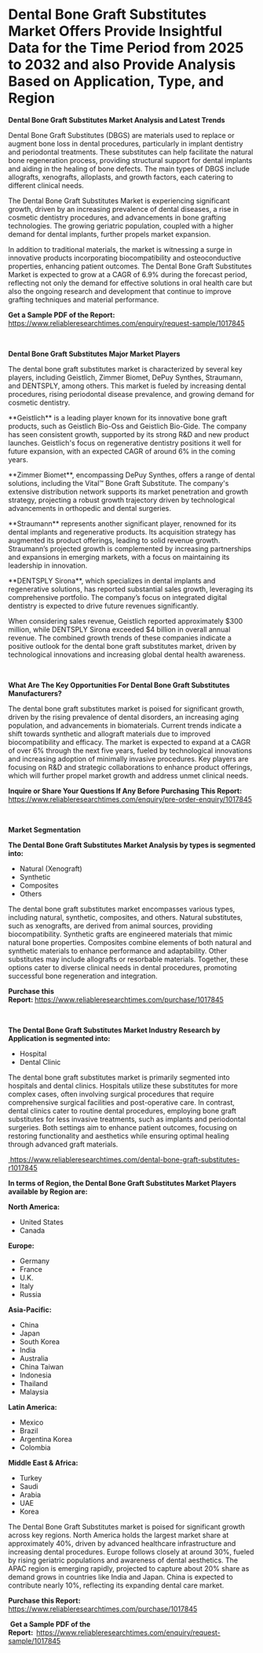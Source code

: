 <p><h1>Dental Bone Graft Substitutes Market Offers Provide Insightful Data for the Time Period from 2025 to 2032 and also Provide Analysis Based on Application, Type, and Region</h1></p><p><strong>Dental Bone Graft Substitutes Market Analysis and Latest Trends</strong></p>
<p><p>Dental Bone Graft Substitutes (DBGS) are materials used to replace or augment bone loss in dental procedures, particularly in implant dentistry and periodontal treatments. These substitutes can help facilitate the natural bone regeneration process, providing structural support for dental implants and aiding in the healing of bone defects. The main types of DBGS include allografts, xenografts, alloplasts, and growth factors, each catering to different clinical needs.</p><p>The Dental Bone Graft Substitutes Market is experiencing significant growth, driven by an increasing prevalence of dental diseases, a rise in cosmetic dentistry procedures, and advancements in bone grafting technologies. The growing geriatric population, coupled with a higher demand for dental implants, further propels market expansion. </p><p>In addition to traditional materials, the market is witnessing a surge in innovative products incorporating biocompatibility and osteoconductive properties, enhancing patient outcomes. The Dental Bone Graft Substitutes Market is expected to grow at a CAGR of 6.9% during the forecast period, reflecting not only the demand for effective solutions in oral health care but also the ongoing research and development that continue to improve grafting techniques and material performance.</p></p>
<p><strong>Get a Sample PDF of the Report:&nbsp;</strong> <a href="https://www.reliableresearchtimes.com/enquiry/request-sample/1017845?utm_campaign=3253&utm_medium=2&utm_source=Github&utm_content=ia&utm_term=13042025&utm_id=dental-bone-graft-substitutes">https://www.reliableresearchtimes.com/enquiry/request-sample/1017845</a></p>
<p>&nbsp;</p>
<p><strong>Dental Bone Graft Substitutes Major Market Players</strong></p>
<p><p>The dental bone graft substitutes market is characterized by several key players, including Geistlich, Zimmer Biomet, DePuy Synthes, Straumann, and DENTSPLY, among others. This market is fueled by increasing dental procedures, rising periodontal disease prevalence, and growing demand for cosmetic dentistry.</p><p>**Geistlich** is a leading player known for its innovative bone graft products, such as Geistlich Bio-Oss and Geistlich Bio-Gide. The company has seen consistent growth, supported by its strong R&D and new product launches. Geistlich's focus on regenerative dentistry positions it well for future expansion, with an expected CAGR of around 6% in the coming years.</p><p>**Zimmer Biomet**, encompassing DePuy Synthes, offers a range of dental solutions, including the Vital™ Bone Graft Substitute. The company's extensive distribution network supports its market penetration and growth strategy, projecting a robust growth trajectory driven by technological advancements in orthopedic and dental surgeries.</p><p>**Straumann** represents another significant player, renowned for its dental implants and regenerative products. Its acquisition strategy has augmented its product offerings, leading to solid revenue growth. Straumann’s projected growth is complemented by increasing partnerships and expansions in emerging markets, with a focus on maintaining its leadership in innovation.</p><p>**DENTSPLY Sirona**, which specializes in dental implants and regenerative solutions, has reported substantial sales growth, leveraging its comprehensive portfolio. The company’s focus on integrated digital dentistry is expected to drive future revenues significantly.</p><p>When considering sales revenue, Geistlich reported approximately $300 million, while DENTSPLY Sirona exceeded $4 billion in overall annual revenue. The combined growth trends of these companies indicate a positive outlook for the dental bone graft substitutes market, driven by technological innovations and increasing global dental health awareness.</p></p>
<p>&nbsp;</p>
<p><strong>What Are The Key Opportunities For Dental Bone Graft Substitutes Manufacturers?</strong></p>
<p><p>The dental bone graft substitutes market is poised for significant growth, driven by the rising prevalence of dental disorders, an increasing aging population, and advancements in biomaterials. Current trends indicate a shift towards synthetic and allograft materials due to improved biocompatibility and efficacy. The market is expected to expand at a CAGR of over 6% through the next five years, fueled by technological innovations and increasing adoption of minimally invasive procedures. Key players are focusing on R&D and strategic collaborations to enhance product offerings, which will further propel market growth and address unmet clinical needs.</p></p>
<p><strong>Inquire or Share Your Questions If Any Before Purchasing This Report:</strong> <a href="https://www.reliableresearchtimes.com/enquiry/pre-order-enquiry/1017845?utm_campaign=3253&utm_medium=2&utm_source=Github&utm_content=ia&utm_term=13042025&utm_id=dental-bone-graft-substitutes">https://www.reliableresearchtimes.com/enquiry/pre-order-enquiry/1017845</a></p>
<p>&nbsp;</p>
<p><strong>Market Segmentation</strong></p>
<p><strong>The Dental Bone Graft Substitutes Market Analysis by types is segmented into:</strong></p>
<p><ul><li>Natural (Xenograft)</li><li>Synthetic</li><li>Composites</li><li>Others</li></ul></p>
<p><p>The dental bone graft substitutes market encompasses various types, including natural, synthetic, composites, and others. Natural substitutes, such as xenografts, are derived from animal sources, providing biocompatibility. Synthetic grafts are engineered materials that mimic natural bone properties. Composites combine elements of both natural and synthetic materials to enhance performance and adaptability. Other substitutes may include allografts or resorbable materials. Together, these options cater to diverse clinical needs in dental procedures, promoting successful bone regeneration and integration.</p></p>
<p><strong>Purchase this Report:&nbsp;</strong><a href="https://www.reliableresearchtimes.com/purchase/1017845?utm_campaign=3253&utm_medium=2&utm_source=Github&utm_content=ia&utm_term=13042025&utm_id=dental-bone-graft-substitutes">https://www.reliableresearchtimes.com/purchase/1017845</a></p>
<p>&nbsp;</p>
<p><strong>The Dental Bone Graft Substitutes Market Industry Research by Application is segmented into:</strong></p>
<p><ul><li>Hospital</li><li>Dental Clinic</li></ul></p>
<p><p>The dental bone graft substitutes market is primarily segmented into hospitals and dental clinics. Hospitals utilize these substitutes for more complex cases, often involving surgical procedures that require comprehensive surgical facilities and post-operative care. In contrast, dental clinics cater to routine dental procedures, employing bone graft substitutes for less invasive treatments, such as implants and periodontal surgeries. Both settings aim to enhance patient outcomes, focusing on restoring functionality and aesthetics while ensuring optimal healing through advanced graft materials.</p></p>
<p><a href="https://www.reliableresearchtimes.com/dental-bone-graft-substitutes-r1017845?utm_campaign=3253&utm_medium=2&utm_source=Github&utm_content=ia&utm_term=13042025&utm_id=dental-bone-graft-substitutes">&nbsp;https://www.reliableresearchtimes.com/dental-bone-graft-substitutes-r1017845</a></p>
<p><strong>In terms of Region, the Dental Bone Graft Substitutes Market Players available by Region are:</strong></p>
<p>
    <p> <strong> North America: </strong>
        <ul>
            <li>United States</li>
            <li>Canada</li>
        </ul>
        </p> 
    <p> <strong> Europe: </strong>
        <ul>
            <li>Germany</li>
            <li>France</li>
            <li>U.K.</li>
            <li>Italy</li>
            <li>Russia</li>
        </ul>
        </p> 
    <p> <strong> Asia-Pacific: </strong>
        <ul>
            <li>China</li>
            <li>Japan</li>
            <li>South Korea</li>
            <li>India</li>
            <li>Australia</li>
            <li>China Taiwan</li>
            <li>Indonesia</li>
            <li>Thailand</li>
            <li>Malaysia</li>
        </ul>
        </p> 
    <p> <strong> Latin America: </strong>
        <ul>
            <li>Mexico</li>
            <li>Brazil</li>
            <li>Argentina Korea</li>
            <li>Colombia</li>
        </ul>
        </p> 
    <p> <strong> Middle East & Africa: </strong>
        <ul>
            <li>Turkey</li>
            <li>Saudi</li>
            <li>Arabia</li>
            <li>UAE</li>
            <li>Korea</li>
        </ul>
    </p>
    </p>
<p><p>The Dental Bone Graft Substitutes market is poised for significant growth across key regions. North America holds the largest market share at approximately 40%, driven by advanced healthcare infrastructure and increasing dental procedures. Europe follows closely at around 30%, fueled by rising geriatric populations and awareness of dental aesthetics. The APAC region is emerging rapidly, projected to capture about 20% share as demand grows in countries like India and Japan. China is expected to contribute nearly 10%, reflecting its expanding dental care market.</p></p>
<p><strong>Purchase this Report: </strong><a href="https://www.reliableresearchtimes.com/purchase/1017845?utm_campaign=3253&utm_medium=2&utm_source=Github&utm_content=ia&utm_term=13042025&utm_id=dental-bone-graft-substitutes">https://www.reliableresearchtimes.com/purchase/1017845</a></p>
<p>&nbsp;<strong>Get a Sample PDF of the Report:&nbsp;&nbsp;</strong><a href="https://www.reliableresearchtimes.com/enquiry/request-sample/1017845?utm_campaign=3253&utm_medium=2&utm_source=Github&utm_content=ia&utm_term=13042025&utm_id=dental-bone-graft-substitutes">https://www.reliableresearchtimes.com/enquiry/request-sample/1017845</a></p>
<p><strong></strong></p>
<p><p></p><p></p><p></p></p>